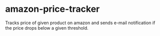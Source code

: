 # amazon-price-tracker
Tracks price of given product on amazon and sends e-mail notification if the price drops below a given threshold.
